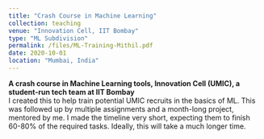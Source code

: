 ```yaml
---
title: "Crash Course in Machine Learning"
collection: teaching
venue: "Innovation Cell, IIT Bombay"
type: "ML Subdivision"
permalink: /files/ML-Training-Mithil.pdf
date: 2020-10-01
location: "Mumbai, India"
---
```

**A crash course in Machine Learning tools, Innovation Cell (UMIC), a student-run tech team at IIT Bombay**  
I created this to help train potential UMIC recruits in the basics of ML. This was followed up by multiple assignments and a month-long project, mentored by me. I made the timeline very short, expecting them to finish 60-80% of the required tasks. Ideally, this will take a much longer time.
<!--more-->